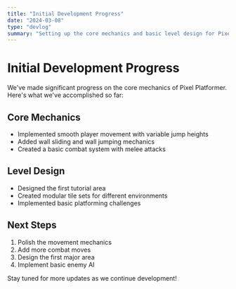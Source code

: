 ```yaml
---
title: "Initial Development Progress"
date: "2024-03-08"
type: "devlog"
summary: "Setting up the core mechanics and basic level design for Pixel Platformer"
---
```


# Initial Development Progress

We've made significant progress on the core mechanics of Pixel Platformer. Here's what we've accomplished so far:

## Core Mechanics
- Implemented smooth player movement with variable jump heights
- Added wall sliding and wall jumping mechanics
- Created a basic combat system with melee attacks

## Level Design
- Designed the first tutorial area
- Created modular tile sets for different environments
- Implemented basic platforming challenges

## Next Steps
1. Polish the movement mechanics
2. Add more combat moves
3. Design the first major area
4. Implement basic enemy AI

Stay tuned for more updates as we continue development! 